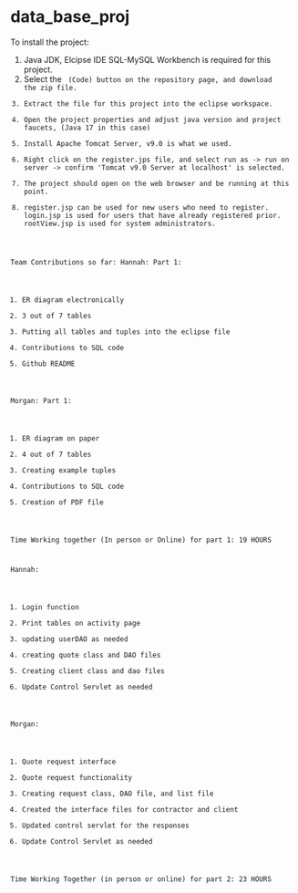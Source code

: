 # data_base_proj

To install the project:
1) Java JDK, Elcipse IDE SQL-MySQL Workbench is required for this project.
2) Select the <Code> (Code) button on the repository page, and download the zip file.
3) Extract the file for this project into the eclipse workspace.
4) Open the project properties and adjust java version and project faucets, (Java 17 in this case)
5) Install Apache Tomcat Server, v9.0 is what we used.
6) Right click on the register.jps file, and select run as -> run on server -> confirm 'Tomcat v9.0 Server at localhost' is selected.
7) The project should open on the web browser and be running at this point.
8) register.jsp can be used for new users who need to register. login.jsp is used for users that have already registered prior. rootView.jsp is used for system administrators. 

Team Contributions so far:
Hannah:
Part 1:
1) ER diagram electronically
2) 3 out of 7 tables
3) Putting all tables and tuples into the eclipse file
4) Contributions to SQL code
5) Github README

Morgan:
Part 1:
1) ER diagram on paper
2) 4 out of 7 tables
3) Creating example tuples
4) Contributions to SQL code
5) Creation of PDF file 

Time Working together (In person or Online) for part 1: 19 HOURS 

Hannah:
1) Login function
2) Print tables on activity page
3) updating userDAO as needed
4) creating quote class and DAO files
6) Creating client class and dao files
7) Update Control Servlet as needed

Morgan:
1) Quote request interface
2) Quote request functionality
3) Creating request class, DAO file, and list file
4) Created the interface files for contractor and client
5) Updated control servlet for the responses
6) Update Control Servlet as needed


Time Working Together (in person or online) for part 2: 23 HOURS
